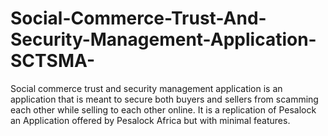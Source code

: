 # Social-Commerce-Trust-And-Security-Management-Application-SCTSMA-
Social commerce trust and security management application is an application that is meant to secure both buyers and sellers from scamming each other while selling to each other online. It is a replication of Pesalock an Application offered by Pesalock Africa but with minimal features.
